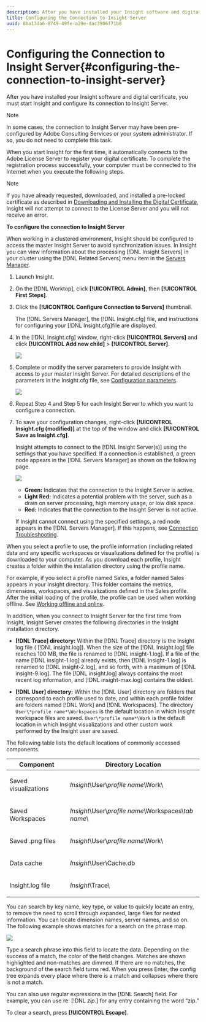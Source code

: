 ```yaml
---
description: After you have installed your Insight software and digital certificate, you must start Insight and configure its connection to Insight Server.
title: Configuring the Connection to Insight Server
uuid: 8ba13da6-8749-49fe-a29e-dac3906f71b8
---
```


# Configuring the Connection to Insight Server{#configuring-the-connection-to-insight-server}

After you have installed your Insight software and digital certificate, you must start Insight and configure its connection to Insight Server.

>[!NOTE]
>
>In some cases, the connection to Insight Server may have been pre-configured by Adobe Consulting Services or your system administrator. If so, you do not need to complete this task.

When you start Insight for the first time, it automatically connects to the Adobe License Server to register your digital certificate. To complete the registration process successfully, your computer must be connected to the Internet when you execute the following steps.

>[!NOTE]
>
>If you have already requested, downloaded, and installed a pre-locked certificate as described in [Downloading and Installing the Digital Certificate](../../../home/c-install-insight/install-setup/c-dgtl-crtf.md#topic-fed3b44e472c4e4ca6dd5852af14cdb9), Insight will not attempt to connect to the License Server and you will not receive an error.

**To configure the connection to Insight Server**

When working in a clustered environment, Insight should be configured to access the master Insight Server to avoid synchronization issues. In Insight you can view information about the processing [!DNL Insight Servers] in your cluster using the [!DNL Related Servers] menu item in the [Servers Manager](https://marketing.adobe.com/resources/help/en_US/insight/client/c_svrs_mgr.html).

1. Launch Insight. 
1. On the [!DNL Worktop], click **[!UICONTROL Admin]**, then **[!UICONTROL First Steps]**. 

1. Click the **[!UICONTROL Configure Connection to Servers]** thumbnail.

   The [!DNL Servers Manager], the [!DNL Insight.cfg] file, and instructions for configuring your [!DNL Insight.cfg]file are displayed. 

1. In the [!DNL Insight.cfg] window, right-click **[!UICONTROL Servers]** and click **[!UICONTROL Add new child]** > **[!UICONTROL Server]**.

   ![](assets/cfg_Workstation_AddChild.png)

1. Complete or modify the server parameters to provide Insight with access to your master Insight Server. For detailed descriptions of the parameters in the Insight.cfg file, see [Configuration parameters](https://marketing.adobe.com/resources/help/en_US/insight/client/c_insght_config_param.html).

   ![](assets/cfg_Workstation_AddServer.png)

1. Repeat Step 4 and Step 5 for each Insight Server to which you want to configure a connection. 
1. To save your configuration changes, right-click **[!UICONTROL Insight.cfg (modified)]** at the top of the window and click **[!UICONTROL Save as Insight.cfg]**.

   Insight attempts to connect to the [!DNL Insight Server(s)] using the settings that you have specified. If a connection is established, a green node appears in the [!DNL Servers Manager] as shown on the following page.

   ![](assets/vis_SysStat_RedGreenDots.png)

    * **Green:** Indicates that the connection to the Insight Server is active. 
    * **Light Red:** Indicates a potential problem with the server, such as a drain on server processing, high memory usage, or low disk space. 
    * **Red:** Indicates that the connection to the Insight Server is not active.

   If Insight cannot connect using the specified settings, a red node appears in the [!DNL Servers Manager]. If this happens, see [Connection Troubleshooting](../../../home/c-install-insight/install-setup/t-conn-trbsh.md#task-034e588c5ce04c4a8f6d0097364d3b2b).

<!--
c_dir_crt_setup.xml
-->

When you select a profile to use, the profile information (including related data and any specific workspaces or visualizations defined for the profile) is downloaded to your computer. As you download each profile, Insight creates a folder within the installation directory using the profile name.

For example, if you select a profile named Sales, a folder named Sales appears in your Insight directory. This folder contains the metrics, dimensions, workspaces, and visualizations defined in the Sales profile. After the initial loading of the profile, the profile can be used when working offline. See [Working offline and online](https://marketing.adobe.com/resources/help/en_US/insight/client/c_off_on.html).

In addition, when you connect to Insight Server for the first time from Insight, Insight Server creates the following directories in the Insight installation directory.

* **[!DNL Trace] directory:** Within the [!DNL Trace] directory is the Insight log file ( [!DNL insight.log]). When the size of the [!DNL Insight.log] file reaches 100 MB, the file is renamed to [!DNL insight-1.log]. If a file of the name [!DNL insight-1.log] already exists, then [!DNL insight-1.log] is renamed to [!DNL insight-2.log], and so forth, with a maximum of [!DNL insight-9.log]. The file [!DNL insight.log] always contains the most recent log information, and [!DNL insight-max.log] contains the oldest. 

* **[!DNL User] directory:** Within the [!DNL User] directory are folders that correspond to each profile used to date, and within each profile folder are folders named [!DNL Work] and [!DNL Workspaces]. The directory `User\*profile name*\Workspaces` is the default location in which Insight workspace files are saved. `User\*profile name*\Work` is the default location in which Insight visualizations and other custom work performed by the Insight user are saved.

The following table lists the default locations of commonly accessed components.

<table id="table_0254A8C25AF5400F89F87A242746D07E"> 
 <thead> 
  <tr> 
   <th colname="col1" class="entry"> Component </th> 
   <th colname="col2" class="entry"> Directory Location </th> 
  </tr>
 </thead>
 <tbody> 
  <tr> 
   <td colname="col1"> <p>Saved visualizations </p> </td> 
   <td colname="col2"> <p><i>Insight</i>\User\<i>profile name</i>\Work\ </p> </td> 
  </tr> 
  <tr> 
   <td colname="col1"> <p>Saved <span class="wintitle"> Workspaces</span> </p> </td> 
   <td colname="col2"> <p><i>Insight</i>\User\<i>profile name</i>\Workspaces\<i>tab name</i>\ </p> </td> 
  </tr> 
  <tr> 
   <td colname="col1"> <p>Saved<span class="filepath"> .png</span> files </p> </td> 
   <td colname="col2"> <p><i>Insight</i>\User\<i>profile name</i>\Work\ </p> </td> 
  </tr> 
  <tr> 
   <td colname="col1"> <p>Data cache </p> </td> 
   <td colname="col2"> <p><i>Insight</i>\User\Cache.db </p> </td> 
  </tr> 
  <tr> 
   <td colname="col1"> <p><span class="filepath"> Insight.log</span> file </p> </td> 
   <td colname="col2"> <p><i>Insight</i>\Trace\ </p> </td> 
  </tr> 
 </tbody> 
</table>

<!--
c_config_file_ent.xml
-->

You can search by key name, key type, or value to quickly locate an entry, to remove the need to scroll through expanded, large files for nested information. You can locate dimension names, server names, and so on. The following example shows matches for a search on the phrase map.

![](assets/cfg_search.PNG)

Type a search phrase into this field to locate the data. Depending on the success of a match, the color of the field changes. Matches are shown highlighted and non-matches are dimmed. If there are no matches, the background of the search field turns red. When you press Enter, the config tree expands every place where there is a match and collapses where there is not a match.

You can also use regular expressions in the [!DNL Search] field. For example, you can use re: [!DNL *zip.*] for any entry containing the word “zip.”

To clear a search, press **[!UICONTROL Escape]**. 
